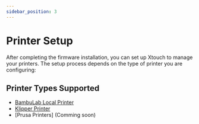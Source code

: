 ```yaml
---
sidebar_position: 3
---
```


# Printer Setup

After completing the firmware installation, you can set up Xtouch to manage your printers. The setup process depends on the type of printer you are configuring:

## Printer Types Supported

- [BambuLab Local Printer](./bbllocal.md)
- [Klipper Printer](./klipper.md)
- [Prusa Printers] (Comming soon)
